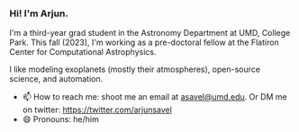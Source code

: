 ### Hi! I'm Arjun.

I'm a third-year grad student in the Astronomy Department at UMD, College Park. This fall (2023), I'm working as a pre-doctoral fellow at the Flatiron Center for Computational Astrophysics.

I like modeling exoplanets (mostly their atmospheres), open-source science, and automation.

- 📫 How to reach me: shoot me an email at asavel@umd.edu. Or DM me on twitter: https://twitter.com/arjunsavel
- 😄 Pronouns: he/him
